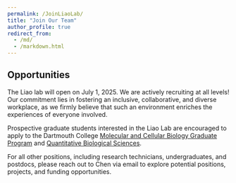 ```yaml
---
permalink: /JoinLiaoLab/
title: "Join Our Team"
author_profile: true
redirect_from: 
  - /md/
  - /markdown.html
---
```


## Opportunities
The Liao lab will open on July 1, 2025. We are actively recruiting at all levels! Our commitment lies in fostering an inclusive, collaborative, and diverse workplace, as we firmly believe that such an environment enriches the experiences of everyone involved.

Prospective graduate students interested in the Liao Lab are encouraged to apply to the Dartmouth College [Molecular and Cellular Biology Graduate Program](https://graduate.dartmouth.edu/mcb/) and [Quantitative Biological Sciences](https://geiselmed.dartmouth.edu/qbs/).

For all other positions, including research technicians, undergraduates, and postdocs, please reach out to Chen via email to explore potential positions, projects, and funding opportunities.
